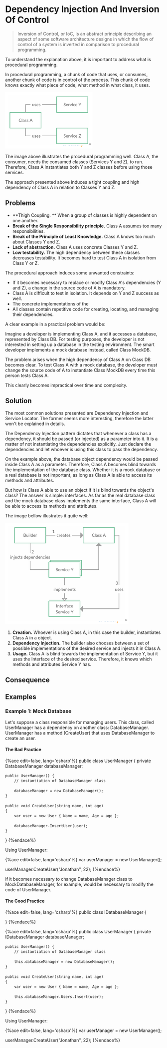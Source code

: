 # Dependency Injection And Inversion Of Control

> Inversion of Control, or IoC, is an abstract principle describing an aspect of some software architecture designs in which the flow of control of a system is inverted in comparison to procedural programming.

To understand the explanation above, it is important to address what is procedural programming.

In procedural programming, a chunk of code that uses, or consumes, another chunk of code is in control of the process. This chunk of code knows exactly what piece of code, what method in what class, it uses.

![](./res/img/figure1.png)

The image above illustrates the procedural programming well. Class A, the consumer, needs the consumed classes (Services Y and Z), to run. Therefore, Class A instantiates both Y and Z classes before using those services.

The approach presented above induces a tight coupling and high dependency of Class A in relation to Classes Y and Z.
 
## Problems

* **Thigh Coupling. ** When a group of classes is highly dependent on one another.
* **Break of the Single Responsibility principle.** Class A assumes too many responsibilities.
* **Break of the Principle of Least Knowledge.** Class A knows too much about Classes Y and Z.
* **Lack of abstraction.** Class A uses concrete Classes Y and Z.
* **Low testability.** The high dependency between these classes decreases testability. It becomes hard to test Class A in isolation from Class Y or Z.

The procedural approach induces some unwanted constraints:

* If it becomes necessary to replace or modify Class A's dependencies (Y and Z), a change in the source code of A is mandatory.
* Class A is difficult to test in isolation. It depends on Y and Z success as well.
* The concrete implementations of the 
* All classes contain repetitive code for creating, locating, and managing their dependencies.

A clear example in a practical problem would be:

Imagine a developer is implementing Class A, and it accesses a database, represented by Class DB. For testing purposes, the developer is not interested in setting up a database in the testing environment. The smart developer implements a mock database instead, called Class MockDB.

The problem arises when the high dependency of Class A on Class DB becomes clear. To test Class A with a mock database, the developer must change the source code of A to instantiate Class MockDB every time this person tests Class A.

This clearly becomes impractical over time and complexity.

## Solution

The most common solutions presented are Dependency Injection and Service Locator. The former seems more interesting, therefore the latter won't be explained in details.

The Dependency Injection pattern dictates that whenever a class has a dependency, it should be passed (or injected) as a parameter into it. It is a matter of not instantiating the dependencies explicitly. Just declare the dependencies and let whoever is using this class to pass the dependency.

On the example above, the database object dependency would be passed inside Class A as a parameter. Therefore, Class A becomes blind towards the implementation of the database class. Whether it is a mock database or a real database is not important, as long as Class A is able to access its methods and attributes.

But how is Class A able to use an object if it is blind towards the object's class? The answer is simple: interfaces. As far as the real database class and the mock database class implements the same interface, Class A will be able to access its methods and attributes.

The image bellow illustrates it quite well:

![](./res/img/figure2.png)

1. **Creation.** Whoever is using Class A, in this case the builder, instantiates Class A in a object.
2. **Dependency Injection.** The builder also chooses between a set of possible implementations of the desired service and injects it in Class A.
3. **Usage.** Class A is blind towards the implementation of Service Y, but it uses the Interface of the desired service. Therefore, it knows which methods and attributes Service Y has.

## Consequence




## Examples

### Example 1: Mock Database

Let's suppose a class responsible for managing users. This class, called UserManager has a dependency on another class: DatabaseManager. UserManager has a method (CreateUser) that uses DatabaseManager to create an user.


#### The Bad Practice

{%ace edit=false, lang='csharp'%}
public class UserManager
{
    private DatabaseManager databaseManager;
    
    public UserManager() {
        // instantiation of DatabaseManager class
        
        databaseManager = new DatabaseManager();
    }
    
    public void CreateUser(string name, int age)
    {
        var user = new User { Name = name, Age = age };
        
        databaseManager.InsertUser(user);
    }
}
{%endace%}

Using UserManager:

{%ace edit=false, lang='csharp'%}
var userManager = new UserManager();

userManager.CreateUser("Jonathan", 22);
{%endace%}

If it becomes necessary to change DatabaseManager class to MockDatabaseManager, for example, would be necessary to modify the code of UserManager.

#### The Good Practice

{%ace edit=false, lang='csharp'%}
public class IDatabaseManager
{
    
}
{%endace%}

{%ace edit=false, lang='csharp'%}
public class UserManager
{
    private IDatabaseManager databaseManager;
    
    public UserManager() {
        // instantiation of DatabaseManager class
        
        this.databaseManager = new DatabaseManager();
    }
    
    public void CreateUser(string name, int age)
    {
        var user = new User { Name = name, Age = age };
        
        this.databaseManager.Users.Insert(user);
    }
}
{%endace%}

Using UserManager:

{%ace edit=false, lang='csharp'%}
var userManager = new UserManager();

userManager.CreateUser("Jonathan", 22);
{%endace%}
